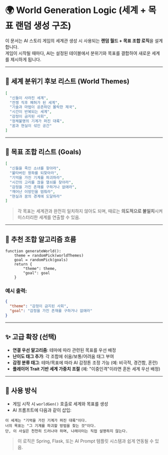 # 🌍 World Generation Logic (세계 + 목표 랜덤 생성 구조)

이 문서는 AI 스토리 게임의 세계관 생성 시 사용되는 **랜덤 월드 + 목표 조합 로직**을 설계합니다.  
게임이 시작될 때마다, AI는 설정된 테이블에서 분위기와 목표를 결합하여 새로운 세계를 제시하게 됩니다.

---

## 🎲 세계 분위기 후보 리스트 (World Themes)

```json
[
  "신들이 사라진 세계",
  "전쟁 직후 폐허가 된 세계",
  "기술과 마법이 공존하던 몰락한 제국",
  "시간이 반복되는 세계",
  "감정이 금지된 사회",
  "정체불명의 기계가 퍼진 대륙",
  "꿈과 현실이 섞인 공간"
]
```

---

## 🎯 목표 조합 리스트 (Goals)

```json
[
  "신들을 죽인 소녀를 찾아라",
  "불타버린 왕좌를 되찾아라",
  "기억을 가진 기계를 파괴하라",
  "시간의 고리를 끊을 열쇠를 찾아라",
  "감정을 가진 존재를 구하거나 없애라",
  "깨어난 이방인을 멈춰라",
  "현실과 꿈의 경계에 도달하라"
]
```

> 각 목표는 세계관과 완전히 일치하지 않아도 되며, 때로는 **의도적으로 불일치**시켜 미스터리한 세계를 연출할 수 있음.

---

## 🧠 추천 조합 알고리즘 흐름

```pseudocode
function generateWorld():
    theme = randomPick(worldThemes)
    goal = randomPick(goals)
    return {
        "theme": theme,
        "goal": goal
    }
```

### 예시 출력:
```json
{
  "theme": "감정이 금지된 사회",
  "goal": "감정을 가진 존재를 구하거나 없애라"
}
```

---

## ✨ 고급 확장 (선택)

- **연결 우선 알고리즘**: 테마에 따라 관련된 목표를 우선 배정
- **난이도 태그 추가**: 각 조합에 쉬움/보통/어려움 태그 부여
- **감정 분류 태그**: 테마/목표에 따라 AI 감정톤 조정 가능 (예: 비극적, 경건함, 혼란)
- **플레이어 Trait 기반 세계 가중치 조절** (예: "이중인격"이라면 혼돈 세계 우선 배정)

---

## 📝 사용 방식

- 게임 시작 시 `worldGen()` 호출로 세계와 목표를 생성
- AI 프롬프트에 다음과 같이 삽입:

```plaintext
이 세계는 "기억을 가진 기계가 퍼진 대륙"이다.
너의 목표는 "그 기계를 파괴할 방법을 찾는 것"이다.
단, 이 사실은 천천히 드러나야 하며, 나레이터는 직접 설명하지 않는다.
```

> 이 로직은 Spring, Flask, 또는 AI Prompt 템플릿 시스템과 쉽게 연동될 수 있음.

